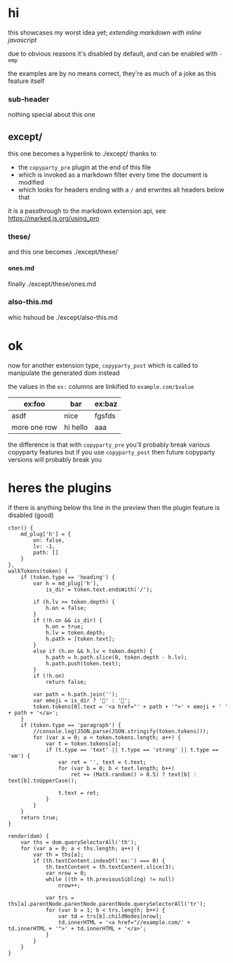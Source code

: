 # hi
this showcases my worst idea yet; *extending markdown with inline javascript*

due to obvious reasons it's disabled by default, and can be enabled with `-emp`

the examples are by no means correct, they're as much of a joke as this feature itself


### sub-header
nothing special about this one


## except/
this one becomes a hyperlink to ./except/ thanks to
* the `copyparty_pre` plugin at the end of this file
* which is invoked as a markdown filter every time the document is modified
* which looks for headers ending with a `/` and erwrites all headers below that

it is a passthrough to the markdown extension api, see https://marked.js.org/using_pro


### these/
and this one becomes ./except/these/


#### ones.md
finally ./except/these/ones.md


### also-this.md
whic hshoud be ./except/also-this.md




# ok
now for another extension type, `copyparty_post` which is called to manipulate the generated dom instead

the values in the `ex:` columns are linkified to `example.com/$value`

| ex:foo       | bar      | ex:baz |
| ------------ | -------- | ------ |
| asdf         | nice     | fgsfds |
| more one row | hi hello | aaa    |

the difference is that with `copyparty_pre` you'll probably break various copyparty features but if you use `copyparty_post` then future copyparty versions will probably break you




# heres the plugins
if there is anything below ths line in the preview then the plugin feature is disabled (good)




```copyparty_pre
ctor() {
    md_plug['h'] = {
        on: false,
        lv: -1,
        path: []
    }
},
walkTokens(token) {
    if (token.type == 'heading') {
        var h = md_plug['h'],
            is_dir = token.text.endsWith('/');
        
        if (h.lv >= token.depth) {
            h.on = false;
        }
        if (!h.on && is_dir) {
            h.on = true;
            h.lv = token.depth;
            h.path = [token.text];
        }
        else if (h.on && h.lv < token.depth) {
            h.path = h.path.slice(0, token.depth - h.lv);
            h.path.push(token.text);
        }
        if (!h.on)
            return false;

        var path = h.path.join('');
        var emoji = is_dir ? '📂' : '📜';
        token.tokens[0].text = '<a href="' + path + '">' + emoji + ' ' + path + '</a>';
    }
    if (token.type == 'paragraph') {
        //console.log(JSON.parse(JSON.stringify(token.tokens)));
        for (var a = 0; a < token.tokens.length; a++) {
            var t = token.tokens[a];
            if (t.type == 'text' || t.type == 'strong' || t.type == 'em') {
                var ret = '', text = t.text;
                for (var b = 0; b < text.length; b++)
                    ret += (Math.random() > 0.5) ? text[b] : text[b].toUpperCase();
                
                t.text = ret;
            }
        }
    }
    return true;
}
```



```copyparty_post
render(dom) {
    var ths = dom.querySelectorAll('th');
    for (var a = 0; a < ths.length; a++) {
        var th = ths[a];
        if (th.textContent.indexOf('ex:') === 0) {
            th.textContent = th.textContent.slice(3);
            var nrow = 0;
            while ((th = th.previousSibling) != null)
                nrow++;
            
            var trs = ths[a].parentNode.parentNode.parentNode.querySelectorAll('tr');
            for (var b = 1; b < trs.length; b++) {
                var td = trs[b].childNodes[nrow];
                td.innerHTML = '<a href="//example.com/' + td.innerHTML + '">' + td.innerHTML + '</a>';
            }
        }
    }
}
```
